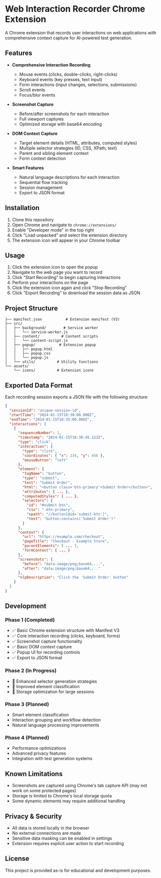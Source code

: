 # Web Interaction Recorder Chrome Extension

A Chrome extension that records user interactions on web applications with comprehensive context capture for AI-powered test generation.

## Features

- **Comprehensive Interaction Recording**
  - Mouse events (clicks, double-clicks, right-clicks)
  - Keyboard events (key presses, text input)
  - Form interactions (input changes, selections, submissions)
  - Scroll events
  - Focus/blur events

- **Screenshot Capture**
  - Before/after screenshots for each interaction
  - Full viewport captures
  - Optimized storage with base64 encoding

- **DOM Context Capture**
  - Target element details (HTML, attributes, computed styles)
  - Multiple selector strategies (ID, CSS, XPath, text)
  - Parent and sibling element context
  - Form context detection

- **Smart Features**
  - Natural language descriptions for each interaction
  - Sequential flow tracking
  - Session management
  - Export to JSON format

## Installation

1. Clone this repository
2. Open Chrome and navigate to `chrome://extensions/`
3. Enable "Developer mode" in the top right
4. Click "Load unpacked" and select the extension directory
5. The extension icon will appear in your Chrome toolbar

## Usage

1. Click the extension icon to open the popup
2. Navigate to the web page you want to record
3. Click "Start Recording" to begin capturing interactions
4. Perform your interactions on the page
5. Click the extension icon again and click "Stop Recording"
6. Click "Export Recording" to download the session data as JSON

## Project Structure

```
├── manifest.json           # Extension manifest (V3)
├── src/
│   ├── background/        # Service worker
│   │   └── service-worker.js
│   ├── content/          # Content scripts
│   │   └── content-script.js
│   ├── popup/           # Extension popup
│   │   ├── popup.html
│   │   ├── popup.css
│   │   └── popup.js
│   └── utils/          # Utility functions
└── assets/
    └── icons/          # Extension icons
```

## Exported Data Format

Each recording session exports a JSON file with the following structure:

```json
{
  "sessionId": "unique-session-id",
  "startTime": "2024-01-15T10:30:00.000Z",
  "endTime": "2024-01-15T10:35:00.000Z",
  "interactions": [
    {
      "sequenceNumber": 1,
      "timestamp": "2024-01-15T10:30:45.123Z",
      "type": "click",
      "interaction": {
        "type": "click",
        "coordinates": { "x": 234, "y": 456 },
        "mouseButton": "left"
      },
      "element": {
        "tagName": "button",
        "type": "submit",
        "text": "Submit Order",
        "html": "<button class='btn-primary'>Submit Order</button>",
        "attributes": { ... },
        "computedStyles": { ... },
        "selectors": {
          "id": "#submit-btn",
          "css": ".btn-primary",
          "xpath": "//button[@id='submit-btn']",
          "text": "button:contains('Submit Order')"
        }
      },
      "context": {
        "url": "https://example.com/checkout",
        "pageTitle": "Checkout - Example Store",
        "parentElements": [ ... ],
        "formContext": { ... }
      },
      "screenshots": {
        "before": "data:image/png;base64,...",
        "after": "data:image/png;base64,..."
      },
      "nlpDescription": "Click the 'Submit Order' button"
    }
  ]
}
```

## Development

### Phase 1 (Completed)
- ✅ Basic Chrome extension structure with Manifest V3
- ✅ Core interaction recording (clicks, keyboard, forms)
- ✅ Screenshot capture functionality
- ✅ Basic DOM context capture
- ✅ Popup UI for recording controls
- ✅ Export to JSON format

### Phase 2 (In Progress)
- 🔄 Enhanced selector generation strategies
- 🔄 Improved element classification
- 🔄 Storage optimization for large sessions

### Phase 3 (Planned)
- Smart element classification
- Interaction grouping and workflow detection
- Natural language processing improvements

### Phase 4 (Planned)
- Performance optimizations
- Advanced privacy features
- Integration with test generation systems

## Known Limitations

- Screenshots are captured using Chrome's tab capture API (may not work on some protected pages)
- Storage is limited to Chrome's local storage quota
- Some dynamic elements may require additional handling

## Privacy & Security

- All data is stored locally in the browser
- No external connections are made
- Sensitive data masking can be enabled in settings
- Extension requires explicit user action to start recording

## License

This project is provided as-is for educational and development purposes.
